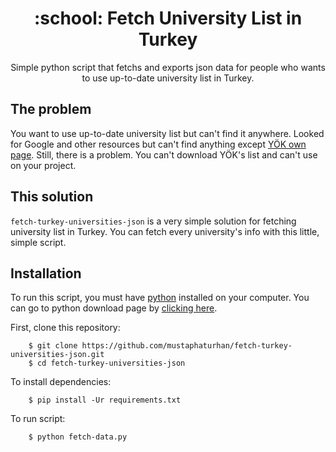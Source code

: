 <div align="center">
<h1>:school: Fetch University List in Turkey</h1>
<p>Simple python script that fetchs and exports json data for people who wants to use up-to-date university list in Turkey.</p>
</div>

## The problem

You want to use up-to-date university list but can't find it anywhere. Looked
for Google and other resources but can't find anything except [YÖK own page](https://www.yok.gov.tr/universiteler/universitelerimiz).
Still, there is a problem. You can't download YÖK's list and can't use on your project.

## This solution

`fetch-turkey-universities-json` is a very simple solution for fetching
university list in Turkey. You can fetch every university's info with
this little, simple script.

## Installation

To run this script, you must have [python](https://www.python.org/) installed on your computer.
You can go to python download page by [clicking here](https://www.python.org/downloads/).

First, clone this repository:

```
    $ git clone https://github.com/mustaphaturhan/fetch-turkey-universities-json.git
    $ cd fetch-turkey-universities-json
```

To install dependencies:

```
    $ pip install -Ur requirements.txt
```

To run script:

```
    $ python fetch-data.py
```
